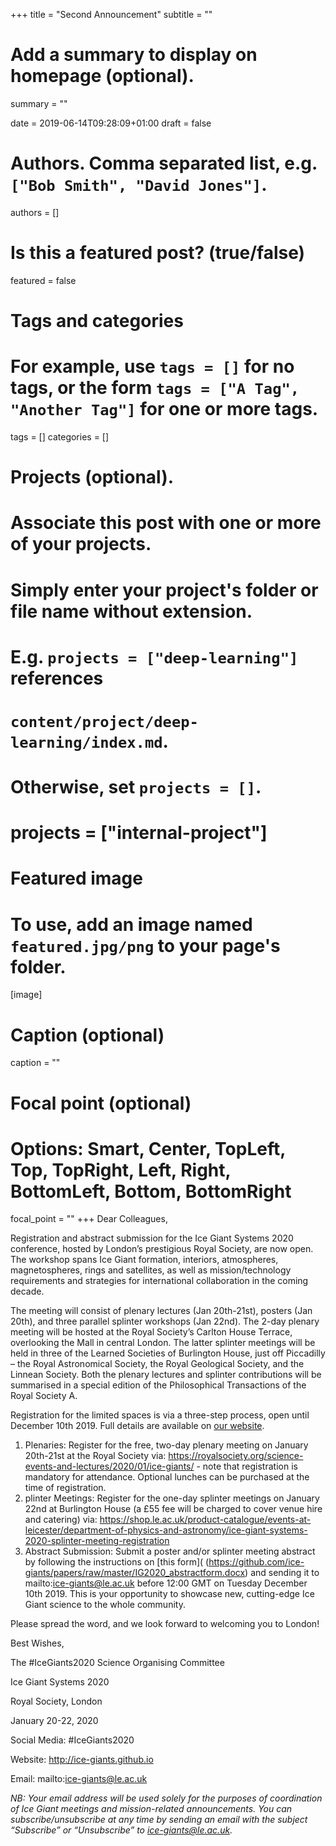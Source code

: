 +++
title = "Second Announcement"
subtitle = ""

# Add a summary to display on homepage (optional).
summary = ""

date = 2019-06-14T09:28:09+01:00
draft = false

# Authors. Comma separated list, e.g. `["Bob Smith", "David Jones"]`.
authors = []

# Is this a featured post? (true/false)
featured = false

# Tags and categories
# For example, use `tags = []` for no tags, or the form `tags = ["A Tag", "Another Tag"]` for one or more tags.
tags = []
categories = []

# Projects (optional).
#   Associate this post with one or more of your projects.
#   Simply enter your project's folder or file name without extension.
#   E.g. `projects = ["deep-learning"]` references
#   `content/project/deep-learning/index.md`.
#   Otherwise, set `projects = []`.
# projects = ["internal-project"]

# Featured image
# To use, add an image named `featured.jpg/png` to your page's folder.
[image]
  # Caption (optional)
  caption = ""

  # Focal point (optional)
  # Options: Smart, Center, TopLeft, Top, TopRight, Left, Right, BottomLeft, Bottom, BottomRight
  focal_point = ""
+++
Dear Colleagues,

Registration and abstract submission for the Ice Giant Systems 2020 conference, hosted by London’s prestigious Royal Society, are now open.  The workshop spans Ice Giant formation, interiors, atmospheres, magnetospheres, rings and satellites, as well as mission/technology requirements and strategies for international collaboration in the coming decade.

The meeting will consist of plenary lectures (Jan 20th-21st), posters (Jan 20th), and three parallel splinter workshops (Jan 22nd).  The 2-day plenary meeting will be hosted at the Royal Society’s Carlton House Terrace, overlooking the Mall in central London.  The latter splinter meetings will be held in three of the Learned Societies of Burlington House, just off Piccadilly – the Royal Astronomical Society, the Royal Geological Society, and the Linnean Society.  Both the plenary lectures and splinter contributions will be summarised in a special edition of the Philosophical Transactions of the Royal Society A.  

Registration for the limited spaces is via a three-step process, open until December 10th 2019.  Full details are available on [our website](https://ice-giants.github.io).

1. Plenaries: Register for the free, two-day plenary meeting on January 20th-21st at the Royal Society via:  https://royalsociety.org/science-events-and-lectures/2020/01/ice-giants/ - note that registration is mandatory for attendance.  Optional lunches can be purchased at the time of registration.
1. plinter Meetings: Register for the one-day splinter meetings on January 22nd at Burlington House (a £55 fee will be charged to cover venue hire and catering) via: https://shop.le.ac.uk/product-catalogue/events-at-leicester/department-of-physics-and-astronomy/ice-giant-systems-2020-splinter-meeting-registration
1. Abstract Submission:  Submit a poster and/or splinter meeting abstract by following the instructions on [this form]( (https://github.com/ice-giants/papers/raw/master/IG2020_abstractform.docx) and sending it to mailto:ice-giants@le.ac.uk before 12:00 GMT on Tuesday December 10th 2019.  This is your opportunity to showcase new, cutting-edge Ice Giant science to the whole community.

Please spread the word, and we look forward to welcoming you to London!

Best Wishes,

The #IceGiants2020 Science Organising Committee

Ice Giant Systems 2020

Royal Society, London

January 20-22, 2020

Social Media:  #IceGiants2020

Website: http://ice-giants.github.io

Email:  mailto:ice-giants@le.ac.uk

*NB:  Your email address will be used solely for the purposes of coordination of
Ice Giant meetings and mission-related announcements.  You can
subscribe/unsubscribe at any time by sending an email with the subject
“Subscribe” or “Unsubscribe” to  ice-giants@le.ac.uk.*
